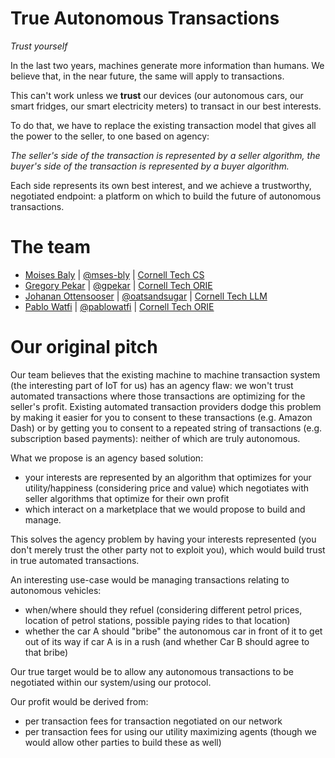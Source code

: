 # True Autonomous Transactions
*Trust yourself*

In the last two years, machines generate more information than humans. We believe that, in the near future, the same will apply to transactions.

This can't work unless we **trust** our devices (our autonomous cars, our smart fridges, our smart electricity meters) to transact in our best interests.

To do that, we have to replace the existing transaction model that gives all the power to the seller, to one based on agency:

*The seller's side of the transaction is represented by a seller algorithm, the buyer's side of the transaction is represented by a buyer algorithm.*

Each side represents its own best interest, and we achieve a trustworthy, negotiated endpoint: a platform on which to build the future of autonomous transactions.


# The team

- [Moises Baly](https://www.linkedin.com/in/moises-baly-1a758362) | [@mses-bly](https://github.com/mses-bly) | [Cornell Tech CS](https://tech.cornell.edu/programs/masters-programs/master-in-computer-science)
- [Gregory Pekar](https://www.linkedin.com/in/gpekar) | [@gpekar](https://github.com//gpekar) | [Cornell Tech ORIE](https://tech.cornell.edu/programs/masters-programs/master-in-operations-research-and-information-engineering)
- [Johanan Ottensooser](https://www.linkedin.com/in/jottensooser) | [@oatsandsugar](https://github.com/oatsandsugar) | [Cornell Tech LLM](https://tech.cornell.edu/programs/masters-programs/master-of-laws-llm) 
- [Pablo Watfi](https://www.linkedin.com/in/pablo-watfi-a2877413/) | [@pablowatfi](https://github.com/pablowatfi) | [Cornell Tech ORIE](https://tech.cornell.edu/programs/masters-programs/master-in-operations-research-and-information-engineering)

# Our original pitch

Our team believes that the existing machine to machine transaction system (the interesting part of IoT for us) has an agency flaw: we won't trust automated transactions where those transactions are optimizing for the seller's profit. Existing automated transaction providers dodge this problem by making it easier for you to consent to these transactions (e.g. Amazon Dash) or by getting you to consent to a repeated string of transactions (e.g. subscription based payments): neither of which are truly autonomous.

What we propose is an agency based solution:
- your interests are represented by an algorithm that optimizes for your utility/happiness (considering price and value) which negotiates with seller algorithms that optimize for their own profit
- which interact on a marketplace that we would propose to build and manage.

This solves the agency problem by having your interests represented (you don't merely trust the other party not to exploit you), which would build trust in true automated transactions.

An interesting use-case would be managing transactions relating to autonomous vehicles:
- when/where should they refuel (considering different petrol prices, location of petrol stations, possible paying rides to that location)
- whether the car A should "bribe" the autonomous car in front of it to get out of its way if car A is in a rush (and whether Car B should agree to that bribe)

Our true target would be to allow any autonomous transactions to be negotiated within our system/using our protocol.

Our profit would be derived from:
- per transaction fees for transaction negotiated on our network
- per transaction fees for using our utility maximizing agents (though we would allow other parties to build these as well)
